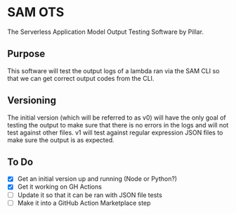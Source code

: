 # SAM OTS

The Serverless Application Model Output Testing Software by Pillar.

## Purpose

This software will test the output logs of a lambda ran via the SAM CLI so that we can get correct output codes from the CLI. 

## Versioning

The initial version (which will be referred to as v0) will have the only goal of testing the output to make sure that there is no errors in the logs and will not test against other files. v1 will test against regular expression JSON files to make sure the output is as expected.

## To Do

- [x] Get an initial version up and running (Node or Python?)
- [x] Get it working on GH Actions
- [ ] Update it so that it can be ran with JSON file tests
- [ ] Make it into a GitHub Action Marketplace step